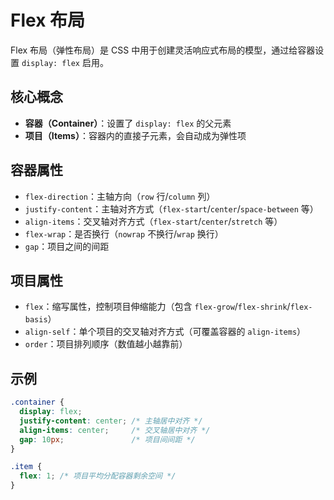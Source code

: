 # Flex 布局

Flex 布局（弹性布局）是 CSS 中用于创建灵活响应式布局的模型，通过给容器设置 `display: flex` 启用。

## 核心概念
- **容器（Container）**：设置了 `display: flex` 的父元素
- **项目（Items）**：容器内的直接子元素，会自动成为弹性项

## 容器属性
- `flex-direction`：主轴方向（`row` 行/`column` 列）
- `justify-content`：主轴对齐方式（`flex-start`/`center`/`space-between` 等）
- `align-items`：交叉轴对齐方式（`flex-start`/`center`/`stretch` 等）
- `flex-wrap`：是否换行（`nowrap` 不换行/`wrap` 换行）
- `gap`：项目之间的间距

## 项目属性
- `flex`：缩写属性，控制项目伸缩能力（包含 `flex-grow`/`flex-shrink`/`flex-basis`）
- `align-self`：单个项目的交叉轴对齐方式（可覆盖容器的 `align-items`）
- `order`：项目排列顺序（数值越小越靠前）

## 示例
```css
.container {
  display: flex;
  justify-content: center; /* 主轴居中对齐 */
  align-items: center;     /* 交叉轴居中对齐 */
  gap: 10px;               /* 项目间间距 */
}

.item {
  flex: 1; /* 项目平均分配容器剩余空间 */
}
```